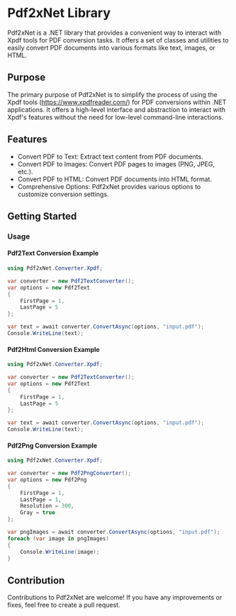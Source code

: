 ﻿# Pdf2xNet Library

Pdf2xNet is a .NET library that provides a convenient way to interact with Xpdf tools for PDF conversion tasks. It offers a set of classes and utilities to easily convert PDF documents into various formats like text, images, or HTML.

## Purpose

The primary purpose of Pdf2xNet is to simplify the process of using the Xpdf tools (https://www.xpdfreader.com/) for PDF conversions within .NET applications. It offers a high-level interface and abstraction to interact with Xpdf's features without the need for low-level command-line interactions.

## Features

- Convert PDF to Text: Extract text content from PDF documents.
- Convert PDF to Images: Convert PDF pages to images (PNG, JPEG, etc.).
- Convert PDF to HTML: Convert PDF documents into HTML format.
- Comprehensive Options: Pdf2xNet provides various options to customize conversion settings.

## Getting Started

### Usage

#### Pdf2Text Conversion Example

```csharp
using Pdf2xNet.Converter.Xpdf;

var converter = new Pdf2TextConverter();
var options = new Pdf2Text
{
    FirstPage = 1,
    LastPage = 5
};

var text = await converter.ConvertAsync(options, "input.pdf");
Console.WriteLine(text);
```

#### Pdf2Html Conversion Example

```csharp
using Pdf2xNet.Converter.Xpdf;

var converter = new Pdf2TextConverter();
var options = new Pdf2Text
{
    FirstPage = 1,
    LastPage = 5
};

var text = await converter.ConvertAsync(options, "input.pdf");
Console.WriteLine(text);
```

#### Pdf2Png Conversion Example

```csharp
using Pdf2xNet.Converter.Xpdf;

var converter = new Pdf2PngConverter();
var options = new Pdf2Png
{
    FirstPage = 1,
    LastPage = 1,
    Resolution = 300,
    Gray = true
};

var pngImages = await converter.ConvertAsync(options, "input.pdf");
foreach (var image in pngImages)
{
    Console.WriteLine(image);
}
```

## Contribution
Contributions to Pdf2xNet are welcome! If you have any improvements or fixes, feel free to create a pull request.
